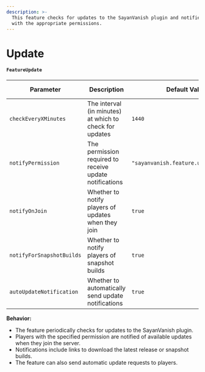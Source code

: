 ```yaml
---
description: >-
  This feature checks for updates to the SayanVanish plugin and notifies players
  with the appropriate permissions.
---
```


# Update

#### `FeatureUpdate`

| Parameter                 | Description                                             | Default Value                         | Possible Values             |
| ------------------------- | ------------------------------------------------------- | ------------------------------------- | --------------------------- |
| `checkEveryXMinutes`      | The interval (in minutes) at which to check for updates | `1440`                                | Any positive integer        |
| `notifyPermission`        | The permission required to receive update notifications | `"sayanvanish.feature.update.notify"` | Any valid permission string |
| `notifyOnJoin`            | Whether to notify players of updates when they join     | `true`                                | `true`, `false`             |
| `notifyForSnapshotBuilds` | Whether to notify players of snapshot builds            | `true`                                | `true`, `false`             |
| `autoUpdateNotification`  | Whether to automatically send update notifications      | `true`                                | `true`, `false`             |

**Behavior:**

* The feature periodically checks for updates to the SayanVanish plugin.
* Players with the specified permission are notified of available updates when they join the server.
* Notifications include links to download the latest release or snapshot builds.
* The feature can also send automatic update requests to players.
